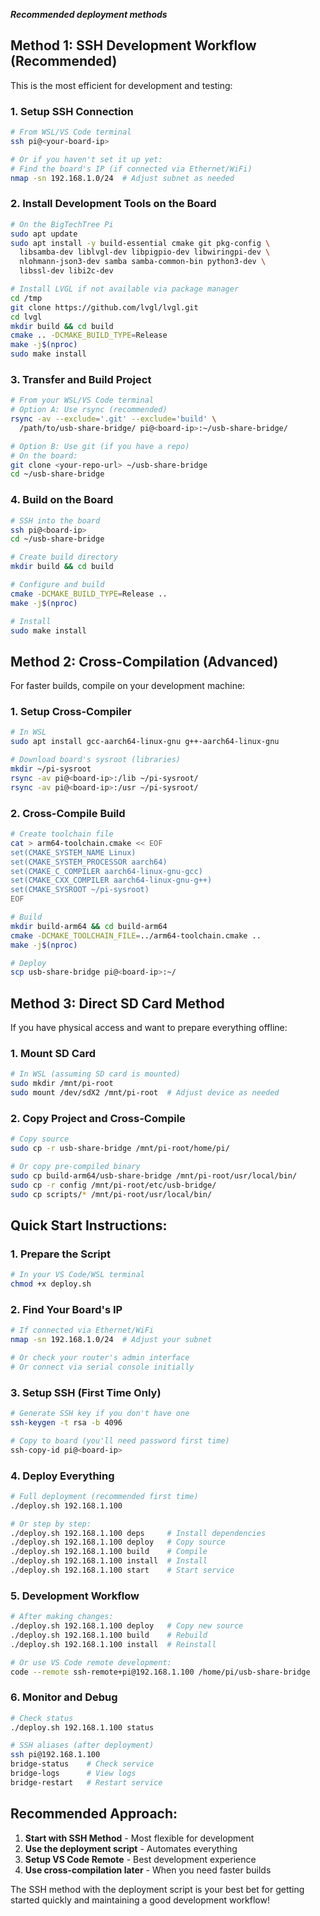 ___Recommended deployment methods___

## **Method 1: SSH Development Workflow (Recommended)**

This is the most efficient for development and testing:

### **1. Setup SSH Connection**
```bash
# From WSL/VS Code terminal
ssh pi@<your-board-ip>

# Or if you haven't set it up yet:
# Find the board's IP (if connected via Ethernet/WiFi)
nmap -sn 192.168.1.0/24  # Adjust subnet as needed
```

### **2. Install Development Tools on the Board**
```bash
# On the BigTechTree Pi
sudo apt update
sudo apt install -y build-essential cmake git pkg-config \
  libsamba-dev liblvgl-dev libpigpio-dev libwiringpi-dev \
  nlohmann-json3-dev samba samba-common-bin python3-dev \
  libssl-dev libi2c-dev

# Install LVGL if not available via package manager
cd /tmp
git clone https://github.com/lvgl/lvgl.git
cd lvgl
mkdir build && cd build
cmake .. -DCMAKE_BUILD_TYPE=Release
make -j$(nproc)
sudo make install
```

### **3. Transfer and Build Project**
```bash
# From your WSL/VS Code terminal
# Option A: Use rsync (recommended)
rsync -av --exclude='.git' --exclude='build' \
  /path/to/usb-share-bridge/ pi@<board-ip>:~/usb-share-bridge/

# Option B: Use git (if you have a repo)
# On the board:
git clone <your-repo-url> ~/usb-share-bridge
cd ~/usb-share-bridge
```

### **4. Build on the Board**
```bash
# SSH into the board
ssh pi@<board-ip>
cd ~/usb-share-bridge

# Create build directory
mkdir build && cd build

# Configure and build
cmake -DCMAKE_BUILD_TYPE=Release ..
make -j$(nproc)

# Install
sudo make install
```

## **Method 2: Cross-Compilation (Advanced)**

For faster builds, compile on your development machine:

### **1. Setup Cross-Compiler**
```bash
# In WSL
sudo apt install gcc-aarch64-linux-gnu g++-aarch64-linux-gnu

# Download board's sysroot (libraries)
mkdir ~/pi-sysroot
rsync -av pi@<board-ip>:/lib ~/pi-sysroot/
rsync -av pi@<board-ip>:/usr ~/pi-sysroot/
```

### **2. Cross-Compile Build**
```bash
# Create toolchain file
cat > arm64-toolchain.cmake << EOF
set(CMAKE_SYSTEM_NAME Linux)
set(CMAKE_SYSTEM_PROCESSOR aarch64)
set(CMAKE_C_COMPILER aarch64-linux-gnu-gcc)
set(CMAKE_CXX_COMPILER aarch64-linux-gnu-g++)
set(CMAKE_SYSROOT ~/pi-sysroot)
EOF

# Build
mkdir build-arm64 && cd build-arm64
cmake -DCMAKE_TOOLCHAIN_FILE=../arm64-toolchain.cmake ..
make -j$(nproc)

# Deploy
scp usb-share-bridge pi@<board-ip>:~/
```

## **Method 3: Direct SD Card Method**

If you have physical access and want to prepare everything offline:

### **1. Mount SD Card**
```bash
# In WSL (assuming SD card is mounted)
sudo mkdir /mnt/pi-root
sudo mount /dev/sdX2 /mnt/pi-root  # Adjust device as needed
```

### **2. Copy Project and Cross-Compile**
```bash
# Copy source
sudo cp -r usb-share-bridge /mnt/pi-root/home/pi/

# Or copy pre-compiled binary
sudo cp build-arm64/usb-share-bridge /mnt/pi-root/usr/local/bin/
sudo cp -r config /mnt/pi-root/etc/usb-bridge/
sudo cp scripts/* /mnt/pi-root/usr/local/bin/
```

## **Quick Start Instructions:**

### **1. Prepare the Script**
```bash
# In your VS Code/WSL terminal
chmod +x deploy.sh
```

### **2. Find Your Board's IP**
```bash
# If connected via Ethernet/WiFi
nmap -sn 192.168.1.0/24  # Adjust your subnet

# Or check your router's admin interface
# Or connect via serial console initially
```

### **3. Setup SSH (First Time Only)**
```bash
# Generate SSH key if you don't have one
ssh-keygen -t rsa -b 4096

# Copy to board (you'll need password first time)
ssh-copy-id pi@<board-ip>
```

### **4. Deploy Everything**
```bash
# Full deployment (recommended first time)
./deploy.sh 192.168.1.100

# Or step by step:
./deploy.sh 192.168.1.100 deps     # Install dependencies
./deploy.sh 192.168.1.100 deploy   # Copy source
./deploy.sh 192.168.1.100 build    # Compile
./deploy.sh 192.168.1.100 install  # Install
./deploy.sh 192.168.1.100 start    # Start service
```

### **5. Development Workflow**
```bash
# After making changes:
./deploy.sh 192.168.1.100 deploy   # Copy new source
./deploy.sh 192.168.1.100 build    # Rebuild
./deploy.sh 192.168.1.100 install  # Reinstall

# Or use VS Code remote development:
code --remote ssh-remote+pi@192.168.1.100 /home/pi/usb-share-bridge
```

### **6. Monitor and Debug**
```bash
# Check status
./deploy.sh 192.168.1.100 status

# SSH aliases (after deployment)
ssh pi@192.168.1.100
bridge-status    # Check service
bridge-logs      # View logs
bridge-restart   # Restart service
```

## **Recommended Approach:**

1. **Start with SSH Method** - Most flexible for development
2. **Use the deployment script** - Automates everything
3. **Setup VS Code Remote** - Best development experience
4. **Use cross-compilation later** - When you need faster builds

The SSH method with the deployment script is your best bet for getting started quickly and maintaining a good development workflow!